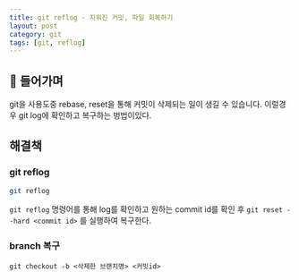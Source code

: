 ```yaml
---
title: git reflog - 지워진 커밋, 파일 회복하기 
layout: post
category: git
tags: [git, reflog]
---
```


## 📘 들어가며

git을 사용도중 rebase, reset을 통해 커밋이 삭제되는 일이 생길 수 있습니다.
이럴경우 git log에 확인하고 복구하는 벙법이있다.

## 해결책

### git reflog

```bash
git reflog
```

`git reflog` 명령어를 통해 log를 확인하고 원하는 commit id를 확인 후 `git reset --hard <commit id>` 를 실행하여 복구한다.

### branch 복구

`git checkout -b <삭제한 브랜치명> <커밋id>`
